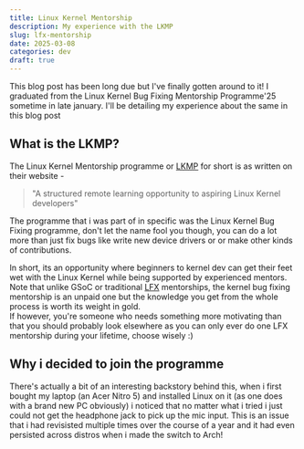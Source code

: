 ```yaml
---
title: Linux Kernel Mentorship
description: My experience with the LKMP
slug: lfx-mentorship
date: 2025-03-08
categories: dev
draft: true
---
```


This blog post has been long due but I've finally gotten around to it! I graduated from the Linux Kernel Bug Fixing Mentorship Programme'25 sometime in late january. I'll be detailing my experience about the same in this blog post

## What is the LKMP?
The Linux Kernel Mentorship programme or [LKMP](https://wiki.linuxfoundation.org/lkmp) for short is as written on their website -
> "A structured remote learning opportunity to aspiring Linux Kernel developers"

The programme that i was part of in specific was the Linux Kernel Bug Fixing programme, don't let the name fool you though, you can do a lot more than just fix bugs like write new device drivers or or make other kinds of contributions.

In short, its an opportunity where beginners to kernel dev can get their feet wet with the Linux Kernel while being supported by experienced mentors. Note that unlike GSoC or traditional [LFX](https://lfx.linuxfoundation.org/tools/mentorship/) mentorships, the kernel bug fixing mentorship is an unpaid one but the knowledge you get from the whole process is worth its weight in gold.<br>
If however, you're someone who needs something more motivating than that you should probably look elsewhere as you can only ever do one LFX mentorship during your lifetime, choose wisely :)

## Why i decided to join the programme
There's actually a bit of an interesting backstory behind this, when i first bought my laptop (an Acer Nitro 5) and installed Linux on it (as one does with a brand new PC obviously) i noticed that no matter what i tried i just could not get the headphone jack to pick up the mic input. This is an issue that i had revisisted multiple times over the course of a year and it had even persisted across distros when i made the switch to Arch!
